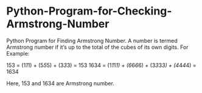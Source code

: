 # Python-Program-for-Checking-Armstrong-Number

Python Program for Finding Armstrong Number. A number is termed Armstrong number if it’s up to the total of the cubes of its own digits.
For Example:

153 = (1*1*1) + (5*5*5) + (3*3*3) = 153
1634 = (1*1*1*1) + (6*6*6*6) + (3*3*3*3) + (4*4*4*4) = 1634

Here, 153 and 1634 are Armstrong number.
